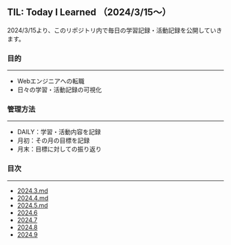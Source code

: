 ## TIL: Today I Learned （2024/3/15〜）
2024/3/15より、このリポジトリ内で毎日の学習記録・活動記録を公開していきます。

### 目的
****
- Webエンジニアへの転職
- 日々の学習・活動記録の可視化

### 管理方法
****
- DAILY：学習・活動内容を記録
- 月初：その月の目標を記録
- 月末：目標に対しての振り返り

### 目次
****
- [2024.3.md](https://github.com/s17w09/TIL/blob/main/2024.md/2024.3.md)
- [2024.4.md](https://github.com/s17w09/TIL/blob/main/2024.md/2024.4.md)
- [2024.5.md](https://github.com/s17w09/TIL/blob/main/2024.md/2024.5.md)
- [2024.6]()
- [2024.7]()
- [2024.8]()
- [2024.9]()
